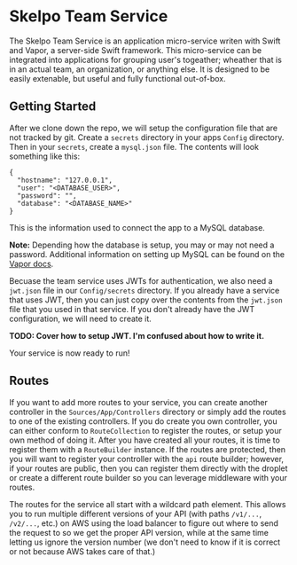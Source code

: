 # Skelpo Team Service

The Skelpo Team Service is an application micro-service writen with Swift and Vapor, a server-side Swift framework. This micro-service can be integrated into applications for grouping user's togeather; wheather that is in an actual team, an organization, or anything else. It is designed to be easily extenable, but useful and fully functional out-of-box.

## Getting Started

After we clone down the repo, we will setup the configuration file that are not tracked by git. Create a `secrets` directory in your apps `Config` directory. Then in your `secrets`, create a `mysql.json` file. The contents will look something like this:

    {
      "hostname": "127.0.0.1",
      "user": "<DATABASE_USER>",
      "password": "",
      "database": "<DATABASE_NAME>"
    }

This is the information used to connect the app to a MySQL database.

**Note:** Depending how the database is setup, you may or may not need a password. Additional information on setting up MySQL can be found on the [Vapor docs](https://docs.vapor.codes/2.0/mysql/package/).

Becuase the team service uses JWTs for authentication, we also need a `jwt.json` file in our `Config/secrets` directory. If you already have a service that uses JWT, then you can just copy over the contents from the `jwt.json` file that you used in that service. If you don't already have the JWT configuration, we will need to create it.

**TODO: Cover how to setup JWT. I'm confused about how to write it.**

Your service is now ready to run!

## Routes

If you want to add more routes to your service, you can create another controller in the `Sources/App/Controllers` directory or simply add the routes to one of the existing controllers. If you do create you own controller, you can either conform to `RouteCollection` to register the routes, or setup your own method of doing it. After you have created all your routes, it is time to register them with a `RouteBuilder` instance. If the routes are protected, then you will want to register your controller with the `api` route builder; however, if your routes are public, then you can register them directly with the droplet or create a different route builder so you can leverage middleware with your routes.

The routes for the service all start with a wildcard path element. This allows you to run multiple different versions of your API (with paths `/v1/...`, `/v2/...`, etc.) on AWS using the load balancer to figure out where to send the request to so we get the proper API version, while at the same time letting us ignore the version number (we don't need to know if it is correct or not because AWS takes care of that.)
